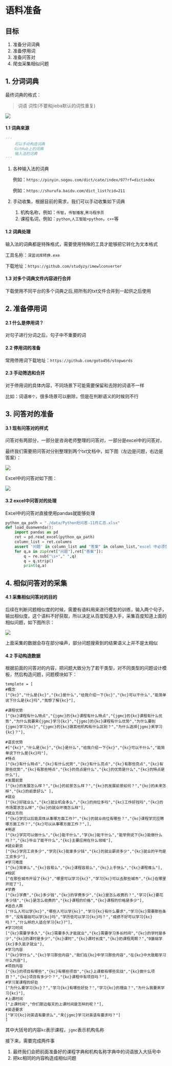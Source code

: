 # 语料准备

## 目标

1. 准备分词词典
2. 准备停用词
3. 准备问答对
4. 爬虫采集相似问题

## 1. 分词词典

最终词典的格式：

> 词语   词性(不要和jieba默认的词性重复)

![](../images/2.1/词典.png)



#### 1.1 词典来源

```python
'''
	可以手动构造词典
	GitHub上的词典
	输入法的词典
'''
```

1. 各种输入法的词典

   例如：`https://pinyin.sogou.com/dict/cate/index/97?rf=dictindex`

   例如：`https://shurufa.baidu.com/dict_list?cid=211`

2. 手动收集，根据目前的需求，我们可以手动收集如下词典
   1. 机构名称，例如：`传智`，`传智播客`,`黑马程序员`
   2. 课程名词，例如：`python`,`人工智能+python`，`c++`等

#### 1.2 词典处理

输入法的词典都是特殊格式，需要使用特殊的工具才能够把它转化为文本格式

工具名称：`深蓝词库转换.exe`

下载地址：`https://github.com/studyzy/imewlconverter`

#### 1.3 对多个词典文件内容进行合并

下载使用不同平台的多个词典之后,把所有的txt文件合并到一起供之后使用



## 2. 准备停用词

#### 2.1 什么是停用词？

对句子进行分词之后，句子中不重要的词

#### 2.2 停用词的准备

常用停用词下载地址：`https://github.com/goto456/stopwords`

#### 2.3 手动筛选和合并

对于停用词的具体内容，不同场景下可能需要保留和去除的词语不一样

比如：词语`哪个`，很多场景可以删除，但是在判断语义的时候则不行



## 3. 问答对的准备

#### 3.1 现有问答对的样式

问答对有两部分，一部分是咨询老师整理的问答对，一部分是excel中的问答对，

最终我们需要把问答对分别整理到两个txt文档中，如下图（左边是问题，右边是答案）：

![](..\images\2.1\问答对.png)

Excel中的问答对如下图：

![](..\images\2.1\excel中的问题.png)



#### 3.2 excel中问答对的处理

Excel中的问答对直接使用pandas就能够处理

```python
python_qa_path = "./data/Python短问答-11月汇总.xlsx"
def load_duanwenda():
    import pandas as pd
    ret = pd.read_excel(python_qa_path)
    column_list = ret.columns
    assert '问题' in column_list and "答案" in column_list,"excel 中必须包含问题和答案"
    for q,a in zip(ret["问题"],ret["答案"]):
        q = re.sub("\s+"," ",q)
        q = q.strip()
        print(q,a)
```

## 4. 相似问答对的采集

#### 4.1 采集相似问答对的目的

后续在判断问题相似度的时候，需要有语料用来进行模型的训练，输入两个句子，输出相似度，这个语料不好获取，所以决定从百度知道入手，采集百度知道上面的相似问题，如下图所示：

![](..\images\2.1\百度相似问题搜索.png)

上面采集的数据会存在部分噪声，部分问题搜索到的结果语义上并不是太相似

#### 4.2 手动构造数据

根据前面的问答对的内容，把问题大致分为了若干类型，对不同类型的问题设计模板，然后构造问题，问题模块如下：

```
templete = [
#概念
["{kc}","什么是{kc}","{kc}是什么","给我介绍一下{kc}","{kc}可以干什么","能简单说下什么是{kc}吗","我想了解{kc}"],

#课程优势
["{kc}课程有什么特点","{jgmc}的{kc}课程有什么特点","{jgmc}的{kc}课程有什么优势","为什么我要来{jgmc}学习{kc}","{jgmc}的{kc}课程有什么优势","为什么要到{jgmc}学习{kc}","{jgmc}的{kc}跟其他机构有什么区别？","为什么选择{jgmc}来学习{kc}？"],

#语言优势
#["{kc}","什么是{kc}","{kc}是什么","给我介绍一下{kc}","{kc}可以干什么","能简单说下什么是{kc}吗"], 
#特点
["{kc}有什么特点","{kc}有什么优势","{kc}有什么亮点","{kc}有那些亮点","{kc}有那些优势","{kc}有那些特点","{kc}的亮点是什么","{kc}的优势是什么","{kc}的特点是什么"],
#发展前景
["{kc}的发展怎么样？","{kc}的前景怎么样？","{kc}的发展前景如何？","{kc}的未来怎样","{kc}的前景好么" ],
#就业
["{kc}好就业么","{kc}就业机会多么","{kc}的岗位多吗","{kc}工作好找吗","{kc}的市场需求怎么样","{kc}的就业环境怎么样"],
#就业方向
["{kc}学完以后能具体从事哪方面工作?","{kc}的就业岗位有哪些？","{kc}课程学完应聘哪方面工作？","{kc}可以从事哪方面工作？",],
#用途
["{kc}学完可以做什么","{kc}能干什么","学{kc}能干什么","能举例说下{kc}能做什么吗？","{kc}毕业了能干什么","{kc}主要应用在什么领域"],
#就业薪资
["{kc}学完工资多少","学完{kc}能拿多少钱","{kc}的就业薪资多少","{kc}就业的平均是工资多少"],
#学习难度
["{kc}简单么","{kc}容易么","{kc}课程容易么","{kc}上手快么","{kc}课程难么"],
#校区
["在那些城市开设了{kc}","哪里可以学习{kc}","学习{kc}可以去那些城市","{kc}在哪里开班了"],
#学费
["{kc}学费","{kc}多少钱","{kc}的学费多少","{kc}是怎么收费的？","学习{kc}要花多少钱","{kc}是怎么收费的","{kc}课程的价格","{kc}课程的价格是多少"],
#适合人群
["什么人可以学{kc}","哪些人可以学{kc}","学习{kc}有什么要求","学习{kc}需要那些条件","没有基础可以学{kc}吗","学历低可以学习{kc}吗？","成绩不好可以学习{kc}吗？","什么样的人适合学习{kc}?"],
#学习时间
["{kc}需要学多久","{kc}需要多久才能就业","{kc}需要学习多长时间","{kc}的学时是多少","{kc}的课时是多少","{kc}课时","{kc}课时长度","{kc}的课程周期？","0基础学{kc}多久能才就业"],
#学习内容
["{kc}学什么","{kc}学习那些内容","我们在{kc}中学习那些内容","在{kc}中大致都学习什么内容"],
#项目内容
["{kc}的项目有哪些","{kc}有哪些项目","{kc}上课都有哪些实战","{kc}做什么项目？","{kc}项目有多少个？","{kc}课程中有项目吗？"],
#学习某课程的好处
["为什么要学习{kc}？","学习{kc}有哪些好处？","学习{kc}的理由？","为什么我要来学习{kc}"],
#上课时间
["上课时间","你们那边每天的上课时间是怎样的呢？"],
#英语要求
["学习{kc}对英语有要求么","来{jgmc}学习对英语有要求吗？"]
]
```

其中大括号的内容`kc`表示课程，`jgmc`表示机构名称

接下来，需要完成两件事

1. 最终我们会把前面准备好的课程字典和机构名称字典中的词语放入大括号中
2. 把kc相同的内容构造成相似问题

